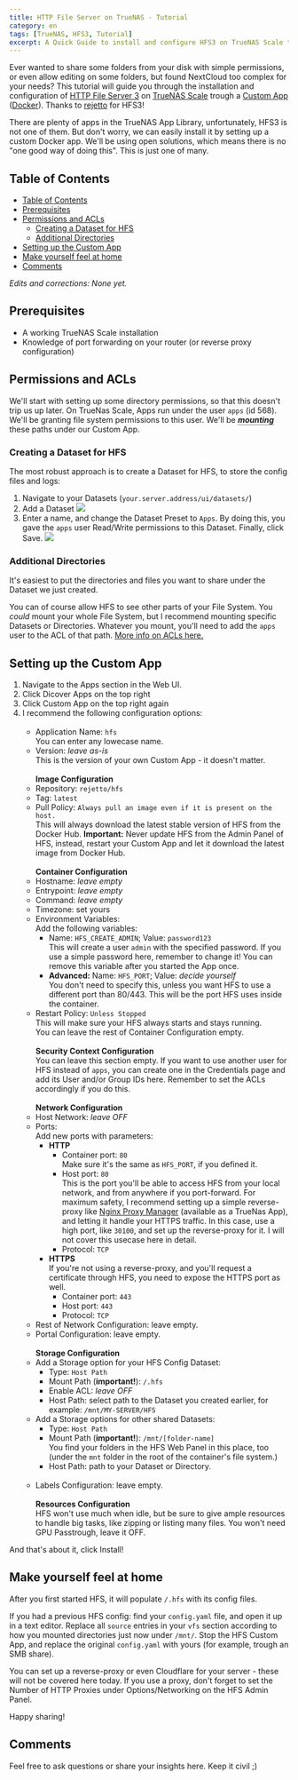 ```yaml
---
title: HTTP File Server on TrueNAS - Tutorial
category: en
tags: [TrueNAS, HFS3, Tutorial]
excerpt: A Quick Guide to install and configure HFS3 on TrueNAS Scale trough a Custom App (Docker).
---
```


Ever wanted to share some folders from your disk with simple permissions, or even allow editing on some folders, but found NextCloud too complex for your needs? This tutorial will guide you through the installation and configuration of [HTTP File Server 3](https://rejetto.com/hfs/) on [TrueNAS Scale](https://www.truenas.com/truenas-scale/) trough a [Custom App](https://www.truenas.com/docs/truenasapps/usingcustomapp/) ([Docker](https://www.docker.com/)). Thanks to [rejetto](https://github.com/rejetto) for HFS3!

There are plenty of apps in the TrueNAS App Library, unfortunately, HFS3 is not one of them. But don't worry, we can easily install it by setting up a custom Docker app.
We'll be using open solutions, which means there is no "one good way of doing this". This is just one of many.

## Table of Contents

- [Table of Contents](#table-of-contents)
- [Prerequisites](#prerequisites)
- [Permissions and ACLs](#permissions-and-acls)
  - [Creating a Dataset for HFS](#creating-a-dataset-for-hfs)
  - [Additional Directories](#additional-directories)
- [Setting up the Custom App](#setting-up-the-custom-app)
- [Make yourself feel at home](#make-yourself-feel-at-home)
- [Comments](#comments)

*Edits and corrections: None yet.*

## Prerequisites
- A working TrueNAS Scale installation
- Knowledge of port forwarding on your router (or reverse proxy configuration)

## Permissions and ACLs

We'll start with setting up some directory permissions, so that this doesn't trip us up later.
On TrueNas Scale, Apps run under the user `apps` (id 568). We'll be granting file system permissions to this user. We'll be ***<span style="border-bottom: 1px dotted;" title="When we mount a directory in Docker, we're linking a directory from your server (the host) to a directory inside the container. A Docker container is like an isolated mini-computer. Mounting lets you share files between the host and container, ensuring that data persists and can be updated from either side. The path to the Directory inside the container will be what we'll specify.">mounting</span>*** these paths under our Custom App.

### Creating a Dataset for HFS

The most robust approach is to create a Dataset for HFS, to store the config files and logs:

1. Navigate to your Datasets (`your.server.address/ui/datasets/`)
2. Add a Dataset
  ![](/assets/hfs-truenas/image.png)
3. Enter a name, and change the Dataset Preset to `Apps`. By doing this, you gave the `apps` user Read/Write permissions to this Dataset. Finally, click Save.
  ![](/assets/hfs-truenas/image-1.png)

### Additional Directories

It's easiest to put the directories and files you want to share under the Dataset we just created.

You can of course allow HFS to see other parts of your File System. You *could* mount your whole File System, but I recommend mounting specific Datasets or Directories. Whatever you mount, you'll need to add the `apps` user to the ACL of that path. [More info on ACLs here.](https://www.truenas.com/docs/scale/scaletutorials/datasets/permissionsscale/)

## Setting up the Custom App

1. Navigate to the Apps section in the Web UI.
2. Click Dicover Apps on the top right
3. Click Custom App on the top right again
4. I recommend the following configuration options:
<br><br>
    - Application Name: `hfs`\
    You can enter any lowecase name.
    - Version: *leave as-is*\
    This is the version of your own Custom App - it doesn't matter.
<br><br>
    **Image Configuration**
    - Repository: `rejetto/hfs`
    - Tag: `latest`
    - Pull Policy: `Always pull an image even if it is present on the host.`\
    This will always download the latest stable version of HFS from the Docker Hub. **Important:** Never update HFS from the Admin Panel of HFS, instead, restart your Custom App and let it download the latest image from Docker Hub.
<br><br>
    **Container Configuration**
    - Hostname: *leave empty*
    - Entrypoint: *leave empty*
    - Command: *leave empty*
    - Timezone: set yours
    - Environment Variables:\
    Add the following variables:
      - Name: `HFS_CREATE_ADMIN`; Value: `password123`\
      This will create a user `admin` with the specified password. If you use a simple password here, remember to change it! You can remove this variable after you started the App once.
      - **Advanced:** Name: `HFS_PORT`; Value: *decide yourself*\
      You don't need to specify this, unless you want HFS to use a different port than 80/443. This will be the port HFS uses inside the container.
    - Restart Policy: `Unless Stopped`\
    This will make sure your HFS always starts and stays running.\
    You can leave the rest of Container Configuration empty.
<br><br>
    **Security Context Configuration**\
    You can leave this section empty. If you want to use another user for HFS instead of `apps`, you can create one in the Credentials page and add its User and/or Group IDs here. Remember to set the ACLs accordingly if you do this.
<br><br>
    **Network Configuration**
    - Host Network: *leave OFF*
    - Ports:\
    Add new ports with parameters:
      - **HTTP**
        - Container port: `80`\
        Make sure it's the same as `HFS_PORT`, if you defined it.
        - Host port: `80`\
        This is the port you'll be able to access HFS from your local network, and from anywhere if you port-forward. For maximum safety, I recommend setting up a simple reverse-proxy like [Nginx Proxy Manager](https://nginxproxymanager.com/) (available as a TrueNas App), and letting it handle your HTTPS traffic. In this case, use a high port, like `30100`, and set up the reverse-proxy for it. I will not cover this usecase here in detail.
        - Protocol: `TCP`
      - **HTTPS**\
      If you're not using a reverse-proxy, and you'll request a certificate through HFS, you need to expose the HTTPS port as well.
        - Container port: `443`
        - Host port: `443`
        - Protocol: `TCP`
    - Rest of Network Configuration: leave empty.
    - Portal Configuration: leave empty.
<br><br>
    **Storage Configuration**
    - Add a Storage option for your HFS Config Dataset:
      - Type: `Host Path`
      - Mount Path (**important!**): `/.hfs`
      - Enable ACL: *leave OFF*
      - Host Path: select path to the Dataset you created earlier, for example: `/mnt/MY-SERVER/HFS`
    - Add a Storage options for other shared Datasets:
      - Type: `Host Path`
      - Mount Path (**important!**): `/mnt/[folder-name]`\
      You find your folders in the HFS Web Panel in this place, too (under the `mnt` folder in the root of the container's file system.)
      - Host Path: path to your Dataset or Directory.
<br><br>
    - Labels Configuration: leave empty.
<br><br>
    **Resources Configuration**\
    HFS won't use much when idle, but be sure to give ample resources to handle big tasks, like zipping or listing many files.
    You won't need GPU Passtrough, leave it OFF.

And that's about it, click Install!

## Make yourself feel at home

After you first started HFS, it will populate `/.hfs` with its config files.

If you had a previous HFS config: find your `config.yaml` file, and open it up in a text editor. Replace all `source` entries in your `vfs` section according to how you mounted directories just now under `/mnt/`. Stop the HFS Custom App, and replace the original `config.yaml` with yours (for example, trough an SMB share).

You can set up a reverse-proxy or even Cloudflare for your server - these will not be covered here today. If you use a proxy, don't forget to set the Number of HTTP Proxies under Options/Networking on the HFS Admin Panel.

Happy sharing!

## Comments

Feel free to ask questions or share your insights here. Keep it civil \;)